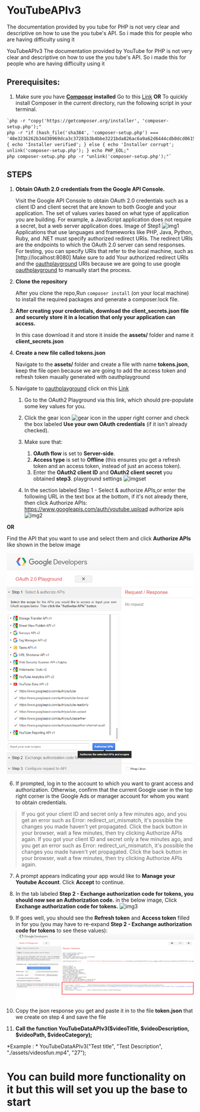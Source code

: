 # YouTubeAPIv3
The documentation provided by you tube for PHP is not very clear and descriptive on how to use the you tube's API. So i made this for people who are having difficulty using it

YouTubeAPIv3
The documentation provided by YouTube for PHP is not very clear and descriptive on how to use the you tube's API. So i made this for people who are having difficulty using it

## Prerequisites:
   1. Make sure you have **[Composor](https://getcomposer.org/download/) installed** Go to this [Link](https://getcomposer.org/download/) **OR** To quickly install Composer in the current directory, run the following script in your terminal.

    `php -r "copy('https://getcomposer.org/installer', 'composer-setup.php');" 
    php -r "if (hash_file('sha384', 'composer-setup.php') === '48e3236262b34d30969dca3c37281b3b4bbe3221bda826ac6a9a62d6444cdb0dcd0615698a5cbe587c3f0fe57a54d8f5') { echo 'Installer verified'; } else { echo 'Installer corrupt'; unlink('composer-setup.php'); } echo PHP_EOL;" 
    php composer-setup.php php -r "unlink('composer-setup.php');"`

## STEPS
1. **Obtain OAuth 2.0 credentials from the Google API Console.**

    Visit the Google API Console to obtain OAuth 2.0 credentials such as a client ID and client secret that are known to both Google and your application. The set of values varies based on what type of application you are building. For example, a JavaScript application does not require a secret, but a web server application does. Image of Step1
![img1](step1)
    Applications that use languages and frameworks like PHP, Java, Python, Ruby, and .NET must specify authorized redirect URIs. The redirect URIs are the endpoints to which the OAuth 2.0 server can send responses. For testing, you can specify URIs that refer to the local machine, such as [http://localhost:8080] Make sure to add Your authorized redirect URIs and the [oauthplayground](https://developers.google.com/oauthplayground/) URIs because we are going to use google [oauthplayground](https://developers.google.com/oauthplayground/) to manually start the process.

2. **Clone the repository**

    After you clone the repo,Run `composer install` (on your local machine) to install the required packages and generate a composer.lock file.

3. **After creating your credentials, download the client_secrets.json file and securely store it in a location that only your application can access.**

    In this case download it and store it inside the **assets/** folder and name it **client_secrets.json**

4. **Create a new file called tokens.json**

    Navigate to the **assets/** folder and create a file with name **tokens.json**, keep the file open because we are going to add the access token and refresh token maually generated with oauthplayground

5. Navigate to [oauthplayground](https://developers.google.com/oauthplayground/) click on this [Link](https://developers.google.com/oauthplayground/)

   1. Go to the OAuth2 Playground via this link, which should pre-populate some key values for you.

   2. Click the gear icon ![gear](https://developers.google.com/adwords/api/images/playground-gear.png) icon in the upper right corner and check the box labeled **Use your own OAuth credentials** (if it isn't already checked).

   3. Make sure that:

      1. **OAuth flow** is set to **Server-side**.
      2. **Access type** is set to **Offline** (this ensures you get a refresh token and an access token, instead of just an access token).
      3. Enter the **OAuth2 client ID** and **OAuth2 client secret** you obtained **step3**. playground settings ![imgset](https://developers.google.com/adwords/api/images/playground-settings.png)
   4. In the section labeled Step 1 - Select & authorize APIs,or enter the following URL in the text box at the bottom, if it's not already there, then click Authorize APIs:
      https://www.googleapis.com/auth/youtube.upload authorize apis ![img2](https://developers.google.com/adwords/api/images/playground-authorize-apis.png)

**OR**

Find the API that you want to use and select them and click **Authorize APIs** like shown in the below image

![step2](/assets/images/step2.png)

6. If prompted, log in to the account to which you want to grant access and authorization. Otherwise, confirm that the current Google user in the top right corner is the Google Ads or manager account for whom you want to obtain credentials.

>If you got your client ID and secret only a few minutes ago, and you get an error such as Error: redirect_uri_mismatch, it's possible the changes you made haven't yet propagated. Click the back button in your browser, wait a few minutes, then try clicking Authorize APIs again. If you got your client ID and secret only a few minutes ago, and you get an error such as Error: redirect_uri_mismatch, it's possible the changes you made haven't yet propagated. Click the back button in your browser, wait a few minutes, then try clicking Authorize APIs again.

7. A prompt appears indicating your app would like to **Manage your Youtube Account**. Click **Accept** to continue.

8. In the tab labeled **Step 2 - Exchange authorization code for tokens, you should now see an Authorization code.** in the below image, Click **Exchange authorization code for tokens.** ![img3](https://developers.google.com/adwords/api/images/playground-authcode.png)

9. If goes well, you should see the **Refresh token** and **Access token** filled in for you (you may have to re-expand **Step 2 - Exchange authorization code for tokens** to see these values): ![step4](assets/images/step4.png)

10. Copy the json response you get and paste it in to the file **token.json** that we create on step 4 and save the file

11. **Call the function YouTubeDataAPIv3($videoTitle, $videoDescription, $videoPath, $videoCategory);**

*Example : * YouTubeDataAPIv3("Test title", "Test Description", "./assets/videosfun.mp4", "27");

# You can build more functionality on it but this will set you up the base to start
